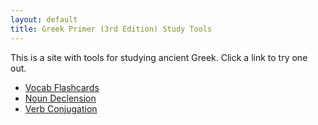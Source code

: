 ```yaml
---
layout: default 
title: Greek Primer (3rd Edition) Study Tools
---
```


This is a site with tools for studying ancient Greek. Click a link to try one out.

* [Vocab Flashcards](/greek/flashcards)
* [Noun Declension](/greek/nouns)
* [Verb Conjugation](/greek/verbs)

